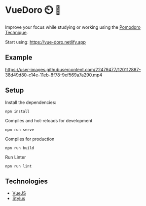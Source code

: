 # VueDoro ⏲️ 🍅

Improve your focus while studying or working using the [Pomodoro Technique](https://en.wikipedia.org/wiki/Pomodoro_Technique#:~:text=The%20Pomodoro%20Technique%20is%20a,length%2C%20separated%20by%20short%20breaks.).

Start using: https://vue-doro.netlify.app

## Example
https://user-images.githubusercontent.com/22479477/120112887-38d49d80-c14e-11eb-8f78-9ef569a7a290.mp4

## Setup
Install the dependencies:
```
npm install
```

Compiles and hot-reloads for development
```
npm run serve
```

Compiles for production
```
npm run build
```

Run Linter
```
npm run lint
```
## Technologies
- [VueJS](https://vuejs.org/)
- [Stylus](https://www.stylus.com/)
